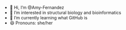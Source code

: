 - 👋 Hi, I’m @Amy-Fernandez
- 👀 I’m interested in structural biology and bioinformatics
- 🌱 I’m currently learning what GitHub is
- 😄 Pronouns: she/her

<!---
Amy-Fernandez/Amy-Fernandez is a ✨ special ✨ repository because its `README.md` (this file) appears on your GitHub profile.
You can click the Preview link to take a look at your changes.
--->
